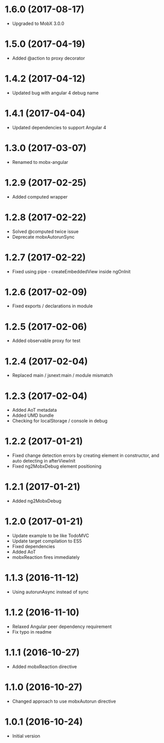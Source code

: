 <a name="1.6.0"></a>
# 1.6.0 (2017-08-17)
* Upgraded to MobX 3.0.0

<a name="1.5.0"></a>
# 1.5.0 (2017-04-19)
* Added @action to proxy decorator

<a name="1.4.2"></a>
# 1.4.2 (2017-04-12)
* Updated bug with angular 4 debug name

<a name="1.4.1"></a>
# 1.4.1 (2017-04-04)
* Updated dependencies to support Angular 4

<a name="1.3.0"></a>
# 1.3.0 (2017-03-07)
* Renamed to mobx-angular

<a name="1.2.9"></a>
# 1.2.9 (2017-02-25)
* Added computed wrapper

<a name="1.2.8"></a>
# 1.2.8 (2017-02-22)
* Solved @computed twice issue
* Deprecate mobxAutorunSync

<a name="1.2.7"></a>
# 1.2.7 (2017-02-22)
* Fixed using pipe - createEmbeddedView inside ngOnInit

<a name="1.2.6"></a>
# 1.2.6 (2017-02-09)
* Fixed exports / declarations in module

<a name="1.2.5"></a>
# 1.2.5 (2017-02-06)
* Added observable proxy for test

<a name="1.2.4"></a>
# 1.2.4 (2017-02-04)
* Replaced main / jsnext:main / module mismatch

<a name="1.2.3"></a>
# 1.2.3 (2017-02-04)
* Added AoT metadata
* Added UMD bundle
* Checking for localStorage / console in debug

<a name="1.2.2"></a>
# 1.2.2 (2017-01-21)
* Fixed change detection errors by creating element in constructor, and auto detecting in afterViewInit
* Fixed ng2MobxDebug element positioning

<a name="1.2.1"></a>
# 1.2.1 (2017-01-21)
* Added ng2MobxDebug

<a name="1.2.0"></a>
# 1.2.0 (2017-01-21)
* Update example to be like TodoMVC
* Update target compilation to ES5
* Fixed dependencies
* Added AoT
* mobxReaction fires immediately

<a name="1.1.3"></a>
# 1.1.3 (2016-11-12)
* Using autorunAsync instead of sync

<a name="1.1.2"></a>
# 1.1.2 (2016-11-10)
* Relaxed Angular peer dependency requirement
* Fix typo in readme

<a name="1.1.1"></a>
# 1.1.1 (2016-10-27)
* Added mobxReaction directive

<a name="1.1.0"></a>
# 1.1.0 (2016-10-27)
* Changed approach to use mobxAutorun directive

<a name="1.0.1"></a>
# 1.0.1 (2016-10-24)
* Initial version
